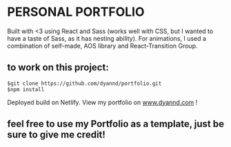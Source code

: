 # PERSONAL PORTFOLIO
Built with <3 using React and Sass (works well with CSS, but I wanted to have a taste of Sass, as it has nesting ability). For animations, I used a combination of self-made, AOS library and React-Transition Group.

## to work on this project: 
```terminal
$git clone https://github.com/dyannd/portfolio.git
$npm install 
```
Deployed build on Netlify. View my portfolio on www.dyannd.com !
## feel free to use my Portfolio as a template, just be sure to give me credit!
